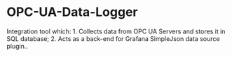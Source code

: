 # OPC-UA-Data-Logger
Integration tool which: 1. Collects data from OPC UA Servers and stores it in SQL database; 2. Acts as a back-end for Grafana SimpleJson data source plugin..
